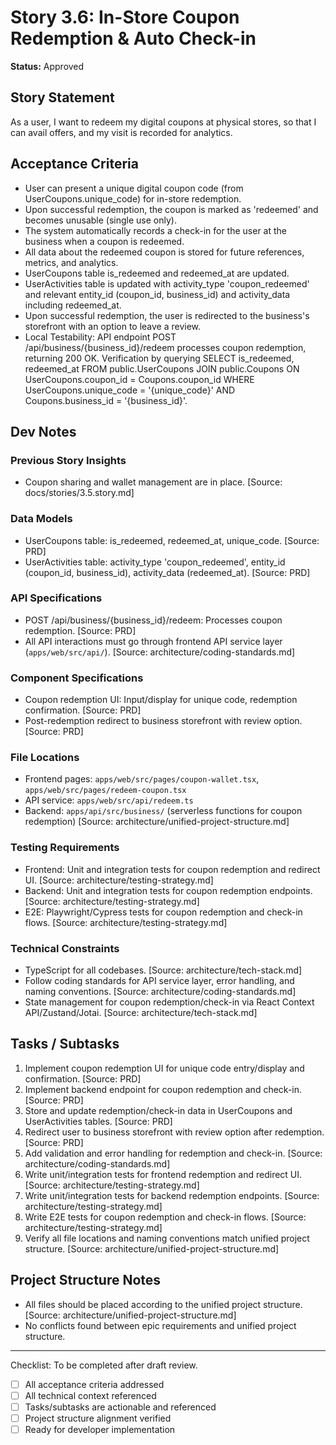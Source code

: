 # Story 3.6: In-Store Coupon Redemption & Auto Check-in

**Status:** Approved

## Story Statement
As a user,
I want to redeem my digital coupons at physical stores,
so that I can avail offers, and my visit is recorded for analytics.

## Acceptance Criteria
- User can present a unique digital coupon code (from UserCoupons.unique_code) for in-store redemption.
- Upon successful redemption, the coupon is marked as 'redeemed' and becomes unusable (single use only).
- The system automatically records a check-in for the user at the business when a coupon is redeemed.
- All data about the redeemed coupon is stored for future references, metrics, and analytics.
- UserCoupons table is_redeemed and redeemed_at are updated.
- UserActivities table is updated with activity_type 'coupon_redeemed' and relevant entity_id (coupon_id, business_id) and activity_data including redeemed_at.
- Upon successful redemption, the user is redirected to the business's storefront with an option to leave a review.
- Local Testability: API endpoint POST /api/business/{business_id}/redeem processes coupon redemption, returning 200 OK. Verification by querying SELECT is_redeemed, redeemed_at FROM public.UserCoupons JOIN public.Coupons ON UserCoupons.coupon_id = Coupons.coupon_id WHERE UserCoupons.unique_code = '{unique_code}' AND Coupons.business_id = '{business_id}'.

## Dev Notes
### Previous Story Insights
- Coupon sharing and wallet management are in place. [Source: docs/stories/3.5.story.md]

### Data Models
- UserCoupons table: is_redeemed, redeemed_at, unique_code. [Source: PRD]
- UserActivities table: activity_type 'coupon_redeemed', entity_id (coupon_id, business_id), activity_data (redeemed_at). [Source: PRD]

### API Specifications
- POST /api/business/{business_id}/redeem: Processes coupon redemption. [Source: PRD]
- All API interactions must go through frontend API service layer (`apps/web/src/api/`). [Source: architecture/coding-standards.md]

### Component Specifications
- Coupon redemption UI: Input/display for unique code, redemption confirmation. [Source: PRD]
- Post-redemption redirect to business storefront with review option. [Source: PRD]

### File Locations
- Frontend pages: `apps/web/src/pages/coupon-wallet.tsx`, `apps/web/src/pages/redeem-coupon.tsx`
- API service: `apps/web/src/api/redeem.ts`
- Backend: `apps/api/src/business/` (serverless functions for coupon redemption)
[Source: architecture/unified-project-structure.md]

### Testing Requirements
- Frontend: Unit and integration tests for coupon redemption and redirect UI. [Source: architecture/testing-strategy.md]
- Backend: Unit and integration tests for coupon redemption endpoints. [Source: architecture/testing-strategy.md]
- E2E: Playwright/Cypress tests for coupon redemption and check-in flows. [Source: architecture/testing-strategy.md]

### Technical Constraints
- TypeScript for all codebases. [Source: architecture/tech-stack.md]
- Follow coding standards for API service layer, error handling, and naming conventions. [Source: architecture/coding-standards.md]
- State management for coupon redemption/check-in via React Context API/Zustand/Jotai. [Source: architecture/tech-stack.md]

## Tasks / Subtasks
1. Implement coupon redemption UI for unique code entry/display and confirmation. [Source: PRD]
2. Implement backend endpoint for coupon redemption and check-in. [Source: PRD]
3. Store and update redemption/check-in data in UserCoupons and UserActivities tables. [Source: PRD]
4. Redirect user to business storefront with review option after redemption. [Source: PRD]
5. Add validation and error handling for redemption and check-in. [Source: architecture/coding-standards.md]
6. Write unit/integration tests for frontend redemption and redirect UI. [Source: architecture/testing-strategy.md]
7. Write unit/integration tests for backend redemption endpoints. [Source: architecture/testing-strategy.md]
8. Write E2E tests for coupon redemption and check-in flows. [Source: architecture/testing-strategy.md]
9. Verify all file locations and naming conventions match unified project structure. [Source: architecture/unified-project-structure.md]

## Project Structure Notes
- All files should be placed according to the unified project structure. [Source: architecture/unified-project-structure.md]
- No conflicts found between epic requirements and unified project structure.

---

Checklist: To be completed after draft review.
- [ ] All acceptance criteria addressed
- [ ] All technical context referenced
- [ ] Tasks/subtasks are actionable and referenced
- [ ] Project structure alignment verified
- [ ] Ready for developer implementation 